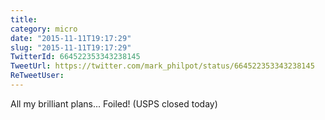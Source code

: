 ```yaml
---
title: 
category: micro
date: "2015-11-11T19:17:29"
slug: "2015-11-11T19:17:29"
TwitterId: 664522353343238145
TweetUrl: https://twitter.com/mark_philpot/status/664522353343238145
ReTweetUser: 
---
```


All my brilliant plans... Foiled! (USPS closed today)